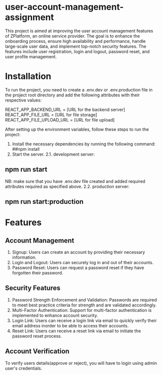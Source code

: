 # user-account-management-assignment
This project is aimed at improving the user account management features of ZPlatform, an online service provider. The goal is to enhance the onboarding process, ensure high availability and performance, handle large-scale user data, and implement top-notch security features. The features include user registration, login and logout, password reset, and user profile management.

# Installation

To run the project, you need to create a .env.dev or .env.production file in the project root directory and add the following attributes with their respective values:

REACT_APP_BACKEND_URL = [URL for the backend server]  
REACT_APP_FILE_URL = [URL for file storage]  
REACT_APP_FILE_UPLOAD_URL = [URL for file upload]  

After setting up the environment variables, follow these steps to run the project:  
1. Install the necessary dependencies by running the following command:
##npm install
2. Start the server.
2.1. development server:
## npm run start
NB: make sure that you have .env.dev file created and added required attributes required as specified above.
2.2. production server:
## npm run start:production

# Features
## Account Management
1. Signup: Users can create an account by providing their necessary information.
2. Login and Logout: Users can securely log in and out of their accounts.
3. Password Reset: Users can request a password reset if they have forgotten their password.

## Security Features
1. Password Strength Enforcement and Validation: Passwords are required to meet best practice criteria for strength and are validated accordingly.
2. Multi-Factor Authentication: Support for multi-factor authentication is implemented to enhance account security.
3. Login Link: Users can receive a login link via email to quickly verify their email address inorder to be able to access their accounts.
4. Reset Link: Users can receive a reset link via email to initiate the password reset process.

## Account Verification
To verify users details(approve or reject), you will have to login using admin user's credentials.
